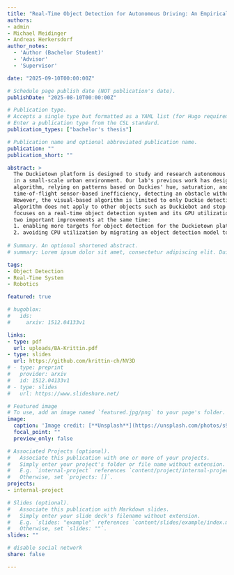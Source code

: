 ```yaml
---
title: "Real-Time Object Detection for Autonomous Driving: An Empirical Study in a Small-Scale Urban Environment"
authors:
- admin
- Michael Meidinger
- Andreas Herkersdorf
author_notes:
  - 'Author (Bachelor Student)'
  - 'Advisor'
  - 'Supervisor'

date: "2025-09-10T00:00:00Z"

# Schedule page publish date (NOT publication's date).
publishDate: "2025-08-10T00:00:00Z"

# Publication type.
# Accepts a single type but formatted as a YAML list (for Hugo requirements).
# Enter a publication type from the CSL standard.
publication_types: ["bachelor's thesis"]

# Publication name and optional abbreviated publication name.
publication: ""
publication_short: ""

abstract: >
  The Duckietown platform is designed to study and research autonomous driving systems
  in a small-scale urban environment. Our lab's previous work has designed a visual-based
  algorithm, relying on patterns based on Duckies' hue, saturation, and lightness to tackle
  time-of-flight sensor-based inefficiency, detecting an obstacle without recognizing an object.
  However, the visual-based algorithm is limited to only Duckie detection, meaning that the
  algorithm does not apply to other objects such as Duckiebot and stop signs. Hence, this thesis
  focuses on a real-time object detection system and its GPU utilization, and therefore highlights
  two important improvements at the same time:
  1. enabling more targets for object detection for the Duckietown platform, and
  2. avoiding CPU utilization by migrating an object detection model to GPU.
  
# Summary. An optional shortened abstract.
# summary: Lorem ipsum dolor sit amet, consectetur adipiscing elit. Duis posuere tellus ac convallis placerat. Proin tincidunt magna sed ex sollicitudin condimentum.

tags:
- Object Detection
- Real-Time System
- Robotics

featured: true

# hugoblox:
#   ids:
#     arxiv: 1512.04133v1

links:
- type: pdf
  url: uploads/BA-Krittin.pdf
- type: slides
  url: https://github.com/krittin-ch/NV3D
# - type: preprint
#   provider: arxiv
#   id: 1512.04133v1
# - type: slides
#   url: https://www.slideshare.net/

# Featured image
# To use, add an image named `featured.jpg/png` to your page's folder. 
image:
  caption: 'Image credit: [**Unsplash**](https://unsplash.com/photos/s9CC2SKySJM)'
  focal_point: ""
  preview_only: false

# Associated Projects (optional).
#   Associate this publication with one or more of your projects.
#   Simply enter your project's folder or file name without extension.
#   E.g. `internal-project` references `content/project/internal-project/index.md`.
#   Otherwise, set `projects: []`.
projects:
- internal-project

# Slides (optional).
#   Associate this publication with Markdown slides.
#   Simply enter your slide deck's filename without extension.
#   E.g. `slides: "example"` references `content/slides/example/index.md`.
#   Otherwise, set `slides: ""`.
slides: ""

# disable social network
share: false

---
```


<!-- This work is driven by the results in my [previous paper](/publication/conference-paper/) on LLMs.

{{% callout note %}}
Create your slides in Markdown - click the *Slides* button to check out the example.
{{% /callout %}}

Add the publication's **full text** or **supplementary notes** here. You can use rich formatting such as including [code, math, and images](https://docs.hugoblox.com/content/writing-markdown-latex/). -->
